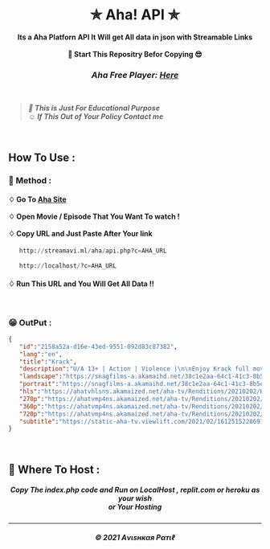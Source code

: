 <h1 align="center">✯ Aha! API ✯</h1>

<p align="center">  <b>Its a Aha Platforn API It Will get All data in json with Streamable Links </b> <br><br><b> 🌟 Start This Repositry Befor Copying 😎</b></p>

<h3 align="center"><i>Aha Free Player:</i> <a href='https://streamavi.ml/aha/'><i>Here</i></a> </h3><br>

> ***🚸 This is Just For Educational Purpose*** <br>
> ***☺ If This Out of Your Policy Contact me***

<br>

## How To Use :

<h3>🔐 Method :</h3>

<h4>
♢ Go To <a href="https://www.aha.video">Aha Site</a> <br><br>
♢ Open Movie / Episode That You Want To watch ! <br><br>
♢ Copy URL and Just Paste After Your link</h4>

```py
   http://streamavi.ml/aha/api.php?c=AHA_URL
   
   http://localhost/?c=AHA_URL
```

  <h4>
♢ Run This URL and You Will Get All Data !!  

</h4><br>

### 😁 OutPut :


```json
{
   "id":"2158a52a-d16e-43ed-9551-092d83c87382",
   "lang":"en",
   "title":"Krack",
   "description":"U/A 13+ | Action | Violence |\n\nEnjoy Krack full movie here :\n\nWhen a most-wanted terrorist, a factionist, and a local goon locks horns with an honest cop Potharaju Veerashankar, little do they know that their lives will be changed forever. ",
   "landscape":"https://snagfilms-a.akamaihd.net/38c1e2aa-64c1-41c3-8b5e-674247d490c8/images/2021/03/18/1616063882413_2watchkrack1920x10804_16x9Images.jpg",
   "portrait":"https://snagfilms-a.akamaihd.net/38c1e2aa-64c1-41c3-8b5e-674247d490c8/images/2021/03/4/1614883500069_3krackhdmovieonline1070x15851_3x4Images.png",
   "hls":"https://ahatvhlsns.akamaized.net/aha-tv/Renditions/20210202/KRACK_FINAL_02-02-21/hls/KRACK_FINAL_02-02-21.m3u8?hdnts=exp=1625867901~acl=/aha-tv/Renditions/20210202/KRACK_FINAL_02-02-21/hls/*~hmac=2a3f0f6a6ffd30e710e50f043bb60b63f0f1282495209fc6ea86aab2a11948b0",
   "270p":"https://ahatvmp4ns.akamaized.net/aha-tv/Renditions/20210202/KRACK_FINAL_02-02-21/KRACK_FINAL_02-02-21_270.mp4?__token__=exp=1625867901~acl=/aha-tv/Renditions/20210202/KRACK_FINAL_02-02-21/*~hmac=4a4b4584e0e33a5ad4de4ba26dce9d63c96f709601d530611caf7bf4f5e4425a",
   "360p":"https://ahatvmp4ns.akamaized.net/aha-tv/Renditions/20210202/KRACK_FINAL_02-02-21/KRACK_FINAL_02-02-21_270.mp4?__token__=exp=1625867901~acl=/aha-tv/Renditions/20210202/KRACK_FINAL_02-02-21/*~hmac=4a4b4584e0e33a5ad4de4ba26dce9d63c96f709601d530611caf7bf4f5e4425a",
   "720p":"https://ahatvmp4ns.akamaized.net/aha-tv/Renditions/20210202/KRACK_FINAL_02-02-21/KRACK_FINAL_02-02-21_270.mp4?__token__=exp=1625867901~acl=/aha-tv/Renditions/20210202/KRACK_FINAL_02-02-21/*~hmac=4a4b4584e0e33a5ad4de4ba26dce9d63c96f709601d530611caf7bf4f5e4425a",
   "subtitle":"https://static-aha-tv.viewlift.com/2021/02/1612515228691_krack.srt"
}
```

<br>
<h2>🍁 Where To Host : </h2>

<h5 align="center"> Copy The index.php code and Run on LocalHost , replit.com or heroku as your wish <br> or Your Hosting</h5>


---
<h5 align='center'>© 2021 Aνιѕнкαя Pαтιℓ</h5>


